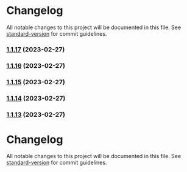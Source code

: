# Changelog

All notable changes to this project will be documented in this file. See [standard-version](https://github.com/conventional-changelog/standard-version) for commit guidelines.

### [1.1.17](https://github.com/nicobrinkkemper/type-guard-helpers/compare/v1.1.16...v1.1.17) (2023-02-27)

### [1.1.16](https://github.com/nicobrinkkemper/type-guard-helpers/compare/v1.1.15...v1.1.16) (2023-02-27)

### [1.1.15](https://github.com/nicobrinkkemper/type-guard-helpers/compare/v1.1.14...v1.1.15) (2023-02-27)

### [1.1.14](https://github.com/nicobrinkkemper/type-guard-helpers/compare/v1.1.13...v1.1.14) (2023-02-27)

### [1.1.13](https://github.com/nicobrinkkemper/type-guard-helpers/compare/v1.1.12...v1.1.13) (2023-02-27)

# Changelog

All notable changes to this project will be documented in this file. See [standard-version](https://github.com/conventional-changelog/standard-version) for commit guidelines.
